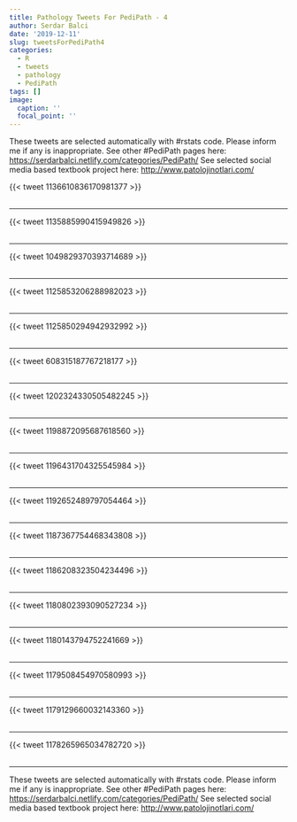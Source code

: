 ```yaml
---
title: Pathology Tweets For PediPath - 4
author: Serdar Balci
date: '2019-12-11'
slug: tweetsForPediPath4
categories:
  - R
  - tweets
  - pathology
  - PediPath
tags: []
image:
  caption: ''
  focal_point: ''
---
```



These tweets are selected automatically with #rstats code. Please inform me if any is inappropriate.
See other #PediPath pages here: https://serdarbalci.netlify.com/categories/PediPath/ 
See selected social media based textbook project here: http://www.patolojinotlari.com/

{{< tweet 1136610836170981377 >}}
<br>
<br>
<hr>
{{< tweet 1135885990415949826 >}}
<br>
<br>
<hr>
{{< tweet 1049829370393714689 >}}
<br>
<br>
<hr>
{{< tweet 1125853206288982023 >}}
<br>
<br>
<hr>
{{< tweet 1125850294942932992 >}}
<br>
<br>
<hr>
{{< tweet 608315187767218177 >}}
<br>
<br>
<hr>
{{< tweet 1202324330505482245 >}}
<br>
<br>
<hr>
{{< tweet 1198872095687618560 >}}
<br>
<br>
<hr>
{{< tweet 1196431704325545984 >}}
<br>
<br>
<hr>
{{< tweet 1192652489797054464 >}}
<br>
<br>
<hr>
{{< tweet 1187367754468343808 >}}
<br>
<br>
<hr>
{{< tweet 1186208323504234496 >}}
<br>
<br>
<hr>
{{< tweet 1180802393090527234 >}}
<br>
<br>
<hr>
{{< tweet 1180143794752241669 >}}
<br>
<br>
<hr>
{{< tweet 1179508454970580993 >}}
<br>
<br>
<hr>
{{< tweet 1179129660032143360 >}}
<br>
<br>
<hr>
{{< tweet 1178265965034782720 >}}
<br>
<br>
<hr>


These tweets are selected automatically with #rstats code. Please inform me if any is inappropriate.
See other #PediPath pages here: https://serdarbalci.netlify.com/categories/PediPath/ 
See selected social media based textbook project here: http://www.patolojinotlari.com/

